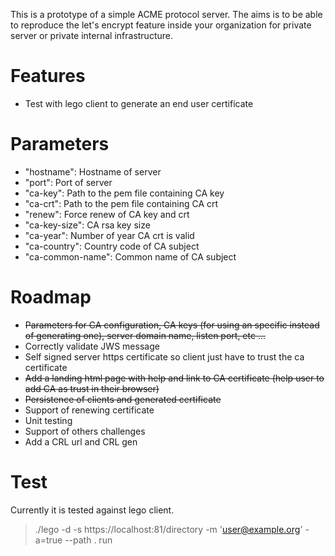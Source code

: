 This is a prototype of a simple ACME protocol server. The aims is to be able to reproduce the let's encrypt feature inside your organization for private server or private internal infrastructure.

# Features
* Test with lego client to generate an end user certificate

# Parameters
* "hostname": Hostname of server
* "port": Port of server
* "ca-key": Path to the pem file containing CA key
* "ca-crt": Path to the pem file containing CA crt
* "renew": Force renew of CA key and crt
* "ca-key-size": CA rsa key size
* "ca-year": Number of year CA crt is valid
* "ca-country": Country code of CA subject
* "ca-common-name": Common name of CA subject


# Roadmap
* <del>Parameters for CA configuration, CA keys (for using an specific instead of generating one), server domain name, listen port, etc ...</del>
* Correctly validate JWS message 
* Self signed server https certificate so client just have to trust the ca certificate
* <del>Add a landing html page with help and link to CA certificate (help user to add CA as trust in their browser)</del>
* <del>Persistence of clients and generated certificate</del>
* Support of renewing certificate
* Unit testing
* Support of others challenges
* Add a CRL url and CRL gen

# Test
Currently it is tested against lego client. 

>./lego -d <commonname> -s https://localhost:81/directory -m 'user@example.org' -a=true --path . run
